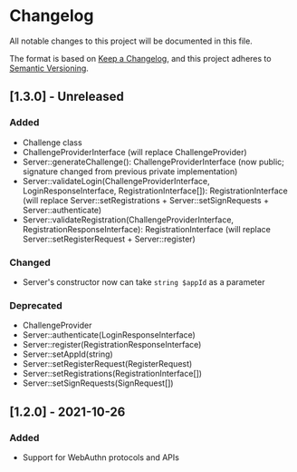 # Changelog
All notable changes to this project will be documented in this file.

The format is based on [Keep a Changelog](https://keepachangelog.com/en/1.0.0/),
and this project adheres to [Semantic Versioning](https://semver.org/spec/v2.0.0.html).

## [1.3.0] - Unreleased

### Added
- Challenge class
- ChallengeProviderInterface (will replace ChallengeProvider)
- Server::generateChallenge(): ChallengeProviderInterface (now public; signature changed from previous private implementation)
- Server::validateLogin(ChallengeProviderInterface, LoginResponseInterface, RegistrationInterface[]): RegistrationInterface (will replace Server::setRegistrations + Server::setSignRequests + Server::authenticate)
- Server::validateRegistration(ChallengeProviderInterface, RegistrationResponseInterface): RegistrationInterface (will replace Server::setRegisterRequest + Server::register)

### Changed
- Server's constructor now can take `string $appId` as a parameter

### Deprecated
- ChallengeProvider
- Server::authenticate(LoginResponseInterface)
- Server::register(RegistrationResponseInterface)
- Server::setAppId(string)
- Server::setRegisterRequest(RegisterRequest)
- Server::setRegistrations(RegistrationInterface[])
- Server::setSignRequests(SignRequest[])


## [1.2.0] - 2021-10-26
### Added
- Support for WebAuthn protocols and APIs
